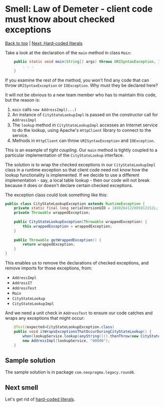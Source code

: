 # Smell: Law of Demeter - client code must know about checked exceptions

[Back to top](notes.md) | [Next: Hard-coded literals](notes-literals-1.md)

Take a look at the declaration of the ```main``` method in class ```Main```:

```java
	public static void main(String[] args) throws URISyntaxException, IOException {
	    . . .
	}    
```

If you examine the rest of the method, you won't find any code that can throw ```URISyntaxException``` or ```IOException```. Why must they be declared here?

It will not be obvious to a new team member who has to maintain this code, but the reason is:

1. ```main``` calls ```new AddressImpl(...)```
2. An instance of ```CityStateLookupImpl``` is passed on the constructor call for ```AddressImpl```
3. The ```lookup``` method in ```CityStateLookupImpl``` accesses an Internet service to do the lookup, using Apache's ```HttpClient``` library to connect to the service.
4. Methods in ```HttpClient``` can throw ```URISyntaxException``` and ```IOException```.

This is an example of _tight coupling_. Our ```main``` method is tightly coupled to a particular implementation of the ```CityStateLookup``` interface. 

The solution is to wrap the checked exceptions in our ```CityStateLookupImpl``` class in a runtime exception so that client code need not know how the lookup functionality is implemented. If we decide to use a different implementation - say, a local table lookup - then our code will not break because it does or doesn't declare certain checked exceptions.

The exception class could look something like this:

```java
public class CityStateLookupException extends RuntimeException {
	private static final long serialVersionUID = 1888264122085012152L;
	private Throwable wrappedException;
	
	public CityStateLookupException(Throwable wrappedException) {
		this.wrappedException = wrappedException;
	}
	
	public Throwable getWrappedException() {
		return wrappedException;
	}
}
```

This enables us to remove the declarations of checked exceptions, and remove imports for those exceptions, from:

- ```AddressImpl```
- ```AddressIT```
- ```AddressTest```
- ```Main```
- ```CityStateLookup```
- ```CityStateLookupImpl```

And we need a unit check in ```AddressTest``` to ensure our code catches and wraps any exceptions that might occur:

```java
	@Test(expected=CityStateLookupException.class)
	public void itWrapsExceptionsThatOccurDuringCityStateLookup() {
		when(lookupService.lookup(anyString())).thenThrow(new CityStateLookupException(new Exception()));
		new AddressImpl(lookupService, "00000");
	}
```

## Sample solution

The sample solution is in package ```com.neopragma.legacy.round8```.

## Next smell

Let's get rid of [hard-coded literals](notes-literals-1.md).
